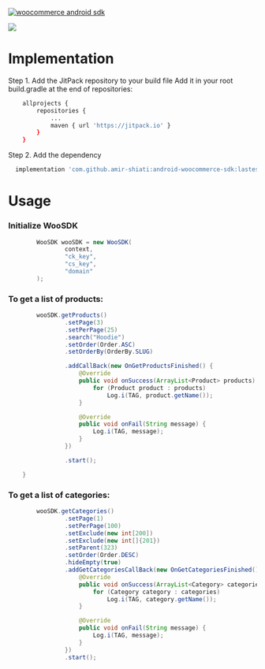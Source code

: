 [![woocommerce android sdk](https://i.postimg.cc/g272TpwM/image-1.png "woocommerce android sdk")](https://i.postimg.cc/g272TpwM/image-1.png "woocommerce android sdk")

[![](https://jitpack.io/v/amir-shiati/android-woocommerce-sdk.svg)](https://jitpack.io/#amir-shiati/android-woocommerce-sdk)
# Implementation
Step 1. Add the JitPack repository to your build file
Add it in your root build.gradle at the end of repositories:
```bash
	allprojects {
		repositories {
			...
			maven { url 'https://jitpack.io' }
		}
	}

```
Step 2. Add the dependency
```bash
  implementation 'com.github.amir-shiati:android-woocommerce-sdk:lastes_version'

```

# Usage
### Initialize WooSDK
```java
        WooSDK wooSDK = new WooSDK(
                context,
                "ck_key",
                "cs_key",
                "domain"
        );
```
### To get a list of products:
```java
        wooSDK.getProducts()
                .setPage(3)
                .setPerPage(25)
                .search("Hoodie")
                .setOrder(Order.ASC)
                .setOrderBy(OrderBy.SLUG)

                .addCallBack(new OnGetProductsFinished() {
                    @Override
                    public void onSuccess(ArrayList<Product> products) {
                        for (Product product : products)
                            Log.i(TAG, product.getName());
                    }

                    @Override
                    public void onFail(String message) {
                        Log.i(TAG, message);
                    }
                })

                .start();

    }
```

### To get a list of categories:
```java
        wooSDK.getCategories()
                .setPage(1)
                .setPerPage(100)
                .setExclude(new int[200])
                .setExclude(new int[]{201})
                .setParent(323)
                .setOrder(Order.DESC)
                .hideEmpty(true)
                .addGetCategoriesCallBack(new OnGetCategoriesFinished() {
                    @Override
                    public void onSuccess(ArrayList<Category> categories) {
                        for (Category category : categories)
                            Log.i(TAG, category.getName());
                    }

                    @Override
                    public void onFail(String message) {
                        Log.i(TAG, message);
                    }
                })
                .start();
```

